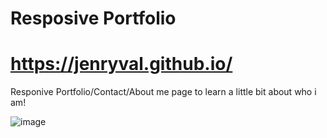 # Resposive Portfolio 
# https://jenryval.github.io/

Responive Portfolio/Contact/About me page to learn a little bit about who i am!

![image](https://user-images.githubusercontent.com/71196559/99157839-4040c780-2692-11eb-8696-19d6074e916a.png)